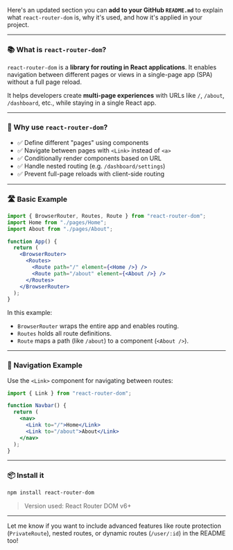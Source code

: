 Here's an updated section you can **add to your GitHub `README.md`** to explain what `react-router-dom` is, why it's used, and how it's applied in your project.

---

### 📚 What is `react-router-dom`?

`react-router-dom` is a **library for routing in React applications**. It enables navigation between different pages or views in a single-page app (SPA) without a full page reload.

It helps developers create **multi-page experiences** with URLs like `/`, `/about`, `/dashboard`, etc., while staying in a single React app.

---

### 🔧 Why use `react-router-dom`?

* ✅ Define different "pages" using components
* ✅ Navigate between pages with `<Link>` instead of `<a>`
* ✅ Conditionally render components based on URL
* ✅ Handle nested routing (e.g. `/dashboard/settings`)
* ✅ Prevent full-page reloads with client-side routing

---

### 🛣️ Basic Example

```jsx
import { BrowserRouter, Routes, Route } from "react-router-dom";
import Home from "./pages/Home";
import About from "./pages/About";

function App() {
  return (
    <BrowserRouter>
      <Routes>
        <Route path="/" element={<Home />} />
        <Route path="/about" element={<About />} />
      </Routes>
    </BrowserRouter>
  );
}
```

In this example:

* `BrowserRouter` wraps the entire app and enables routing.
* `Routes` holds all route definitions.
* `Route` maps a path (like `/about`) to a component (`<About />`).

---

### 🧭 Navigation Example

Use the `<Link>` component for navigating between routes:

```jsx
import { Link } from "react-router-dom";

function Navbar() {
  return (
    <nav>
      <Link to="/">Home</Link>
      <Link to="/about">About</Link>
    </nav>
  );
}
```

---

### 📦 Install it

```bash
npm install react-router-dom
```

> Version used: React Router DOM v6+

---

Let me know if you want to include advanced features like route protection (`PrivateRoute`), nested routes, or dynamic routes (`/user/:id`) in the README too!
